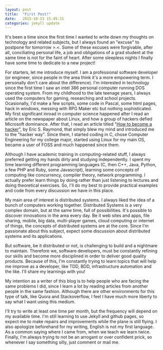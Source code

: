 ```yaml
---
layout: post
title:  "First Post!"
date:   2015-10-23 15:45:31
categories: jekyll update
---
```


It's been a time since the first time I wanted to write down my thoughts on technology and related subjects, but I always found an "excuse" to postpone for tomorrow >.<. Some of these excuses were forgivable, after all, conciliating personal life, a job and obligations of a grad student at the same time is not for the faint of heart. After some sleepless nights I finally have some time to dedicate to a new project!

For starters, let me introduce myself. I am a professional software developer (or engineer, since people in the area think it's a more empowering term. I personally don't care about the difference). I'm interested in technology since the first time I saw an intel 386 personal computer running DOS operating system. From my childhood to the late teenage years, I always used the computers for gaming, researching and school projects. Ocasionally, I'd make a few scripts, some code in Pascal, some html pages, hack in windows, messing with RPG Maker etc but nothing sophisticated. My first significant inroad in computer science happened after I read an article on the newspaper about Linux, and how a group of hackers defied Microsoft dominance. After that, I read an article titled "[How to become a hacker][hacker]", by Eric S. Raymond, that simply blew my mind and introduced me to the "hacker way". Since them, I started coding in C, chose Computer Engineering for my college major, started using Linux for my main OS, became a user of FOSS and much happened since them.

Although I have academic training in computing-related stuff, I always preferred getting my hands dirty and studying independently. I spent my time learning different programming languages (C, then C++, Java, Python, a few PHP and Ruby, some Javascript), learning some concepts of computing like concurrency, compiler theory, network programming. I actually prefer learn things by doing rather than just listening to lectures and doing theoretical exercises. So, I'll do my best to provide practical examples and code from every discussion we have in this place.

My main area of interest is distributed systems. I always liked the idea of a bunch of computers working together. Distributed Systems is a very complex domain, but at the same time, full of possibilities. It's possible to discover innovations in the area every day. Be it web sites and apps, file sharing, mobile, big data, multi-player games, cloud computing or internet of things, the concepts of distributed systems are at the core. Since I'm passionate about this subject, expect some discussion about distributed systems and its applications.

But software, be it distributed or not, is challenging to build and a nightmare to maintain. Therefore we, software developers, must be constantly refining our skills and become more disciplined in order to deliver good quality products. Because of this, I'm constantly trying to learn topics that will help me improve as a developer, like TDD, BDD, infrastructure automation and the like. I'll share my learnings with you!

My intention as a writer of this blog is to help people who are facing the same problems I did, since I learn a lot by reading articles from another people in the same fashion. Although there are other environments for this type of talk, like Quora and Stackoverflow, I feel I have much more liberty to say what I want using this medium.

I'll try to write at least one time per month, but the frequency will depend on my available time. I'm still learning to use Jekyll and github pages, so expect me to make repairs and improvements while the plane is still flying. I also apologize beforehand for my writing, English is not my first language. As a common saying where I came from, when we teach we learn twice. Finally, I'm always trying to not be an arrogant or over confident prick, so whenever I say something silly, just comment or mail me.

[hacker]:   http://www.catb.org/esr/faqs/hacker-howto.html
